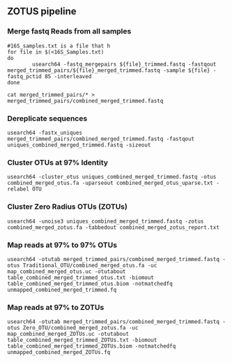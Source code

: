 ## ZOTUS pipeline

### Merge fastq Reads from all samples
```
#16S_samples.txt is a file that h
for file in $(<16S_Samples.txt)
do
        usearch64 -fastq_mergepairs ${file}_trimmed.fastq -fastqout merged_trimmed_pairs/${file}_merged_trimmed.fastq -sample ${file} -fastq_pctid 85 -interleaved
done

cat merged_trimmed_pairs/* > merged_trimmed_pairs/combined_merged_trimmed.fastq
```

### Dereplicate sequences
```
usearch64 -fastx_uniques merged_trimmed_pairs/combined_merged_trimmed.fastq -fastqout uniques_combined_merged_trimmed.fastq -sizeout
```

### Cluster OTUs at 97% Identity
```
usearch64 -cluster_otus uniques_combined_merged_trimmed.fastq -otus combined_merged_otus.fa -uparseout combined_merged_otus_uparse.txt -relabel OTU
```
###  Cluster Zero Radius OTUs (ZOTUs)
```
usearch64 -unoise3 uniques_combined_merged_trimmed.fastq -zotus combined_merged_zotus.fa -tabbedout combined_merged_zotus_report.txt
```

### Map reads at 97% to 97% OTUs
```
usearch64 -otutab merged_trimmed_pairs/combined_merged_trimmed.fastq -otus Traditional_OTU/combined_merged_otus.fa -uc map_combined_merged_otus.uc -otutabout table_combined_merged_trimmed_otus.txt -biomout table_combined_merged_trimmed_otus.biom -notmatchedfq unmapped_combined_merged_trimmed.fq
```

### Map reads at 97% to ZOTUs
```
usearch64 -otutab merged_trimmed_pairs/combined_merged_trimmed.fastq -otus Zero_OTU/combined_merged_zotus.fa -uc map_combined_merged_ZOTUs.uc -otutabout table_combined_merged_trimmed_ZOTUs.txt -biomout table_combined_merged_trimmed_ZOTUs.biom -notmatchedfq unmapped_combined_merged_ZOTUs.fq
```
